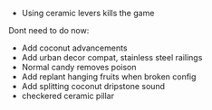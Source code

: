 - Using ceramic levers kills the game

Dont need to do now:
- Add coconut advancements
- Add urban decor compat, stainless steel railings
- Normal candy removes poison
- Add replant hanging fruits when broken config
- Add splitting coconut dripstone sound
- checkered ceramic pillar
